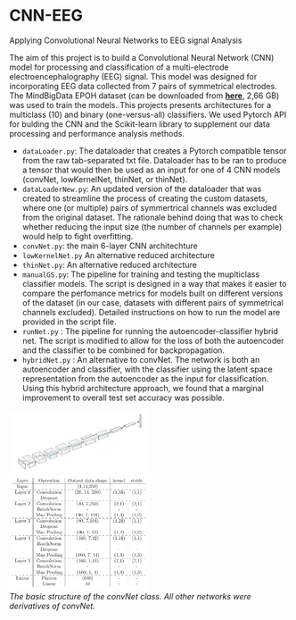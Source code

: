 # CNN-EEG
Applying Convolutional Neural Networks to EEG signal Analysis




The aim of this project is to build a Convolutional Neural Network (CNN) model for processing and classification of a multi-electrode electroencephalography (EEG) signal. This model was designed for incorporating EEG data collected from 7 pairs of symmetrical electrodes. The MindBigData EPOH dataset (can be downloaded from **[here](http://mindbigdata.com/opendb/MindBigData-EP-v1.0.zip)**, 2,66 GB) was used to train the models. This projects presents architectures for a multiclass (10) and binary (one-versus-all) classifiers. We used Pytorch API for bulding the CNN and the Scikit-learn library to supplement our data processing and performance analysis methods. 


* `dataLoader.py`: The dataloader that creates a Pytorch compatible tensor from the raw tab-separated txt file. Dataloader has to be ran to produce a tensor that would then be used as an input for one of 4 CNN models (convNet, lowKernelNet, thinNet, or thinNet).
* `dataLoaderNew.py`: An updated version of the dataloader that was created to streamline the process of creating the custom datasets, where one (or multiple) pairs of symmertrical channels was excluded from the original dataset. The rationale behind doing that was to check whether reducing the input size (the number of channels per example) would help to fight overfitting. 
* `convNet.py`: the main 6-layer CNN architechture
* `lowKernelNet.py` An alternative reduced architecture 
* `thinNet.py`:  An alternative reduced architecture 
* `manualGS.py`: The pipeline for training and testing the muplticlass classifier models. The script is designed in a way that makes it easier to compare the perfomance metrics for models built on different versions of the dataset (in our case, datasets with different pairs of symmetrical channels excluded). Detailed instructions on how to run the model are provided in the script file.
* `runNet.py` : The pipeline for running the autoencoder-classifier hybrid net. The script is modified to allow for the loss of both the autoencoder and the classifier to be combined for backpropagation.
* `hybridNet.py` : An alternative to convNet. The network is both an autoencoder and classifier, with the classifier using the latent space representation from the autoencoder as the input for classification. Using this hybrid architecture approach, we found that a marginal improvement to overall test set accuracy was possible.


<p float="center">
  <img src="convnetSVG.PNG" width="50%" />
  <img src="latNetDiag.PNG" width="50%" />
  <br>
    <em> The basic structure of the convNet class. All other networks were derivatives of convNet. </em>
 </p>
